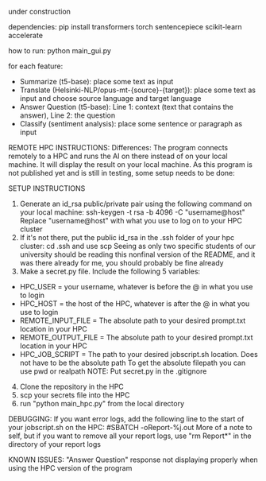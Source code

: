 under construction

dependencies: 
pip install transformers torch sentencepiece scikit-learn accelerate

how to run:
python main_gui.py

for each feature:
- Summarize (t5-base): place some text as input
- Translate (Helsinki-NLP/opus-mt-{source}-{target}): place some text as input and choose source language and target language
- Answer Question (t5-base): Line 1: context (text that contains the answer), Line 2: the question
- Classify (sentiment analysis): place some sentence or paragraph as input

REMOTE HPC INSTRUCTIONS:
Differences: The program connects remotely to a HPC and runs the AI on there instead of on your local machine. 
It will display the result on your local machine.
As this program is not published yet and is still in testing, some setup needs to be done:

SETUP INSTRUCTIONS
1. Generate an id_rsa public/private pair using the following command on your local machine:
ssh-keygen -t rsa -b 4096 -C "username@host"
Replace "username@host" with what you use to log on to your HPC cluster
2. If it's not there, put the public id_rsa in the .ssh folder of your hpc cluster: cd .ssh and use scp
Seeing as only two specific students of our university should be reading this nonfinal version of the README, and it was there already for me, you should probably be fine already
3. Make a secret.py file.
Include the following 5 variables:
- HPC_USER = your username, whatever is before the @ in what you use to login
- HPC_HOST = the host of the HPC, whatever is after the @ in what you use to login
- REMOTE_INPUT_FILE = The absolute path to your desired prompt.txt location in your HPC
- REMOTE_OUTPUT_FILE = The absolute path to your desired prompt.txt location in your HPC
- HPC_JOB_SCRIPT = The path to your desired jobscript.sh location. Does not have to be the absolute path
To get the absolute filepath you can use pwd or realpath
NOTE: Put secret.py in the .gitignore
4. Clone the repository in the HPC
5. scp your secrets file into the HPC
6. run "python main_hpc.py" from the local directory

DEBUGGING:
If you want error logs, add the following line to the start of your jobscript.sh on the HPC:
#SBATCH -oReport-%j.out
More of a note to self, but if you want to remove all your report logs, use "rm Report*" in the directory of your report logs

KNOWN ISSUES:
"Answer Question" response not displaying properly when using the HPC version of the program
